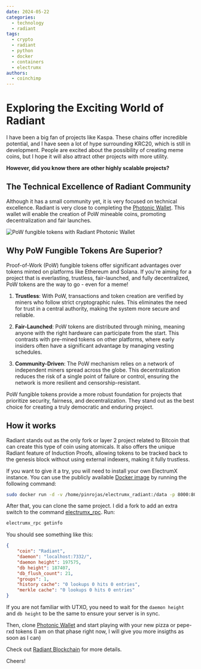 ```yaml
---
date: 2024-05-22
categories:
  - technology
  - radiant
tags:
  - crypto
  - radiant
  - python
  - docker
  - containers
  - electrumx
authors:
  - coinchimp
---
```


# Exploring the Exciting World of Radiant

I have been a big fan of projects like Kaspa. These chains offer incredible potential, and I have seen a lot of hype surrounding KRC20, which is still in development. People are excited about the possibility of creating meme coins, but I hope it will also attract other projects with more utility.

**However, did you know there are other highly scalable projects?** 

## The Technical Excellence of Radiant Community
Although it has a small community yet, it is very focused on technical excellence. Radiant is very close to completing the [Photonic Wallet](https://github.com/1razoo/photonic-wallet). This wallet will enable the creation of PoW mineable coins, promoting decentralization and fair launches.

![PoW fungible tokens with Radiant Photonic Wallet](/assets/blog/radiant-fungible-pow-tokens-atomicals-photonic-wallet.png)

## Why PoW Fungible Tokens Are Superior?

Proof-of-Work (PoW) fungible tokens offer significant advantages over tokens minted on platforms like Ethereum and Solana. If you're aiming for a project that is everlasting, trustless, fair-launched, and fully decentralized, PoW tokens are the way to go - even for a meme!

1. **Trustless**: With PoW, transactions and token creation are verified by miners who follow strict cryptographic rules. This eliminates the need for trust in a central authority, making the system more secure and reliable.

2. **Fair-Launched**: PoW tokens are distributed through mining, meaning anyone with the right hardware can participate from the start. This contrasts with pre-mined tokens on other platforms, where early insiders often have a significant advantage by managing vesting schedules.

3. **Community-Driven**: The PoW mechanism relies on a network of independent miners spread across the globe. This decentralization reduces the risk of a single point of failure or control, ensuring the network is more resilient and censorship-resistant.

PoW fungible tokens provide a more robust foundation for projects that prioritize security, fairness, and decentralization. They stand out as the best choice for creating a truly democratic and enduring project.

## How it works

Radiant stands out as the only fork or layer 2 project related to Bitcoin that can create this type of coin using atomicals. It also offers the unique Radiant feature of Induction Proofs, allowing tokens to be tracked back to the genesis block without using external indexers, making it fully trustless.

If you want to give it a try, you will need to install your own ElectrumX instance. You can use the publicly available [Docker image](https://hub.docker.com/r/radiantcommunity/electrumx_radiant_node) by running the following command:

```bash
sudo docker run -d -v /home/pinrojas/electrumx_radiant:/data -p 8000:8000 radiantcommunity/electrumx_radiant_node:latest
```

After that, you can clone the same project. I did a fork to add an extra switch to the command [electrumx_rpc](https://github.com/coinchimp/electrumx). Run:

```bash
electrumx_rpc getinfo
```

You should see something like this:

```json
{
    "coin": "Radiant",
    "daemon": "localhost:7332/",
    "daemon height": 197575,
    "db height": 187407,
    "db_flush_count": 21,
    "groups": 1,
    "history cache": "0 lookups 0 hits 0 entries",
    "merkle cache": "0 lookups 0 hits 0 entries"
}
```

If you are not familiar with UTXO, you need to wait for the `daemon height` and `db height` to be the same to ensure your server is in sync. 

Then, clone [Photonic Wallet](https://github.com/1razoo/photonic-wallet) and start playing with your new pizza or pepe-rxd tokens (I am on that phase right now, I will give you more insigths as soon as I can)

Check out [Radiant Blockchain](https://radiantblockchain.org/) for more details.

Cheers!